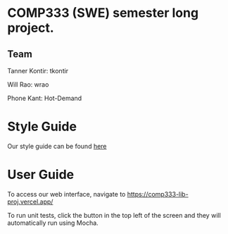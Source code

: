 # COMP333 (SWE) semester long project.

## Team
Tanner Kontir: tkontir

Will Rao: wrao

Phone Kant: Hot-Demand

# Style Guide
Our style guide can be found [here](StyleGuide.md)

# User Guide
To access our web interface, navigate to 
https://comp333-lib-proj.vercel.app/

To run unit tests, click the button in the top left of the screen and they will automatically run using Mocha.